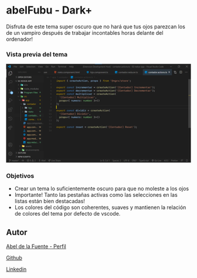 # abelFubu - Dark+

Disfruta de este tema super oscuro que no hará que tus ojos parezcan los de un vampiro después de trabajar incontables horas delante del ordenador!

### Vista previa del tema

![Vista Previa](https://raw.githubusercontent.com/abelfubu/admin-travel-agency/master/src/assets/images/dark%2B.png)

### Objetivos

- Crear un tema lo suficientemente oscuro para que no moleste a los ojos
- Importante! Tanto las pestañas activas como las selecciones en las listas están bien destacadas!
- Los colores del código son coherentes, suaves y mantienen la relación de colores del tema por defecto de vscode.

## Autor

[Abel de la Fuente - Perfil](https://abelfubu.github.io/abelfubu-profile/)

[Github](https://github.com/abelfubu)

[Linkedin](https://www.linkedin.com/in/abelfubu/)
